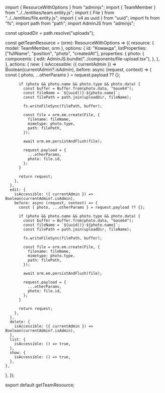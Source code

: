 import { ResourceWithOptions } from "adminjs";
import { TeamMember } from "../../entities/team.entity.js";
import { File } from "../../entities/file.entity.js";
import { v4 as uuid } from "uuid";
import fs from "fs";
import path from "path";
import AdminJS from "adminjs";

const uploadDir = path.resolve("uploads");

const getTeamResource = (orm): ResourceWithOptions => ({
  resource: { model: TeamMember, orm },
  options: {
    id: "Команда",
    listProperties: ["fullName", "position", "photo", "createdAt"],
    properties: {
      photo: {
        components: {
          edit: AdminJS.bundle("../components/file-upload.tsx"),
        },
      },
    },
    actions: {
      new: {
        isAccessible: ({ currentAdmin }) => Boolean(currentAdmin?.isAdmin),
        before: async (request, context) => {
          const { photo, ...otherParams } = request.payload ?? {};

          if (photo && photo.name && photo.type && photo.data) {
            const buffer = Buffer.from(photo.data, "base64");
            const fileName = `${uuid()}-${photo.name}`;
            const filePath = path.join(uploadDir, fileName);

            fs.writeFileSync(filePath, buffer);

            const file = orm.em.create(File, {
              filename: fileName,
              mimetype: photo.type,
              path: filePath,
            });

            await orm.em.persistAndFlush(file);

            request.payload = {
              ...otherParams,
              photo: file.id,
            };
          }

          return request;
        },
      },
      edit: {
        isAccessible: ({ currentAdmin }) => Boolean(currentAdmin?.isAdmin),
        before: async (request, context) => {
          const { photo, ...otherParams } = request.payload ?? {};

          if (photo && photo.name && photo.type && photo.data) {
            const buffer = Buffer.from(photo.data, "base64");
            const fileName = `${uuid()}-${photo.name}`;
            const filePath = path.join(uploadDir, fileName);

            fs.writeFileSync(filePath, buffer);

            const file = orm.em.create(File, {
              filename: fileName,
              mimetype: photo.type,
              path: filePath,
            });

            await orm.em.persistAndFlush(file);

            request.payload = {
              ...otherParams,
              photo: file.id,
            };
          }

          return request;
        },
      },
      delete: {
        isAccessible: ({ currentAdmin }) => Boolean(currentAdmin?.isAdmin),
      },
      list: {
        isAccessible: () => true,
      },
      show: {
        isAccessible: () => true,
      },
    },
  },
});

export default getTeamResource;
